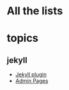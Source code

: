 # All the lists

# topics
## jekyll
- [Jekyll plugin](https://github.com/topics/jekyll-plugin)
- [Admin Pages](https://github.com/jekyll/jekyll-admin?tab=readme-ov-file)
